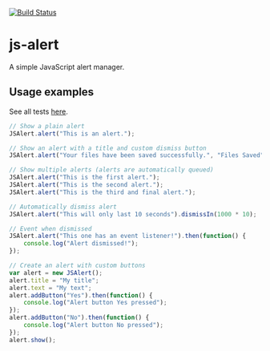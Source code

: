 [![Build Status](https://travis-ci.org/jjv360/js-alert.svg?branch=master)](https://travis-ci.org/jjv360/js-alert)

# js-alert
A simple JavaScript alert manager.


## Usage examples

See all tests [here](https://rawgit.com/jjv360/js-alert/master/tests.html).

``` javascript
// Show a plain alert
JSAlert.alert("This is an alert.");

// Show an alert with a title and custom dismiss button
JSAlert.alert("Your files have been saved successfully.", "Files Saved", "Got it");

// Show multiple alerts (alerts are automatically queued)
JSAlert.alert("This is the first alert.");
JSAlert.alert("This is the second alert.");
JSAlert.alert("This is the third and final alert.");

// Automatically dismiss alert
JSAlert.alert("This will only last 10 seconds").dismissIn(1000 * 10);

// Event when dismissed
JSAlert.alert("This one has an event listener!").then(function() {
	console.log("Alert dismissed!");
});

// Create an alert with custom buttons
var alert = new JSAlert();
alert.title = "My title";
alert.text = "My text";
alert.addButton("Yes").then(function() {
	console.log("Alert button Yes pressed");
});
alert.addButton("No").then(function() {
	console.log("Alert button No pressed");
});
alert.show();
```
